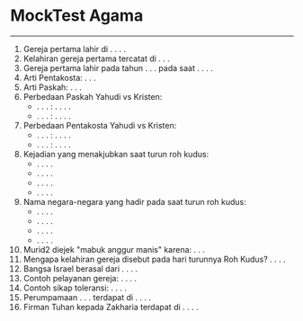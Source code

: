 # MockTest Agama
---
1. Gereja pertama lahir di . . . .
2. Kelahiran gereja pertama tercatat di . . . 
3. Gereja pertama lahir pada tahun . . .  pada saat . . . .
4. Arti Pentakosta: . . . 
5. Arti Paskah: . . . 
6. Perbedaan Paskah Yahudi vs Kristen:
    - . . . : . . . .
    - . . . : . . . .
7. Perbedaan Pentakosta Yahudi vs Kristen:
    - . . . : . . . .
    - . . . : . . . .
8. Kejadian yang menakjubkan saat turun roh kudus:
    - . . . .
    - . . . .
    - . . . .
    - . . . .
9. Nama negara-negara yang hadir pada saat turun roh kudus:
    - . . . .
    - . . . .
    - . . . .
    - . . . .
10. Murid2 diejek "mabuk anggur manis" karena: . . . 
11. Mengapa kelahiran gereja disebut pada hari turunnya Roh Kudus? . . . .
12. Bangsa Israel berasal dari . . . .
13. Contoh pelayanan gereja: . . . .
14. Contoh sikap toleransi: . . . .
15. Perumpamaan . . .  terdapat di . . . .
16. Firman Tuhan kepada Zakharia terdapat di . . . .